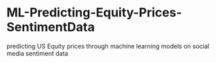 # ML-Predicting-Equity-Prices-SentimentData
predicting US Equity prices through machine learning models on social media sentiment data
